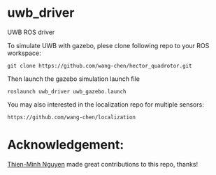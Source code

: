 # uwb_driver
UWB ROS driver

To simulate UWB with gazebo, plese clone following repo to your ROS workspace:

    git clone https://github.com/wang-chen/hector_quadrotor.git
    
Then launch the gazebo simulation launch file
    
    roslaunch uwb_driver uwb_gazebo.launch

You may also interested in the localization repo for multiple sensors:

    https://github.com/wang-chen/localization


# Acknowledgement:

   [Thien-Minh Nguyen](https://github.com/BritskNguyen) made great contributions to this repo, thanks!
